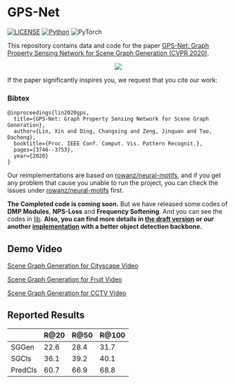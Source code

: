 # GPS-Net
[![LICENSE](https://img.shields.io/badge/license-MIT-green)](https://github.com/taksau/GPS-Net/blob/master/LICENSE)
[![Python](https://img.shields.io/badge/python-3.6-blue.svg)](https://www.python.org/)
![PyTorch](https://img.shields.io/badge/pytorch-0.3.0-%237732a8) 


This repository contains data and code for the paper [GPS-Net: Graph Property Sensing Network for Scene Graph Generation (CVPR 2020)](https://arxiv.org/pdf/2003.12962).



<div style="color:#0000FF" align="center">
<img src="images/framework.jpg"/>
</div>

If the paper significantly inspires you, we request that you cite our work:
### Bibtex
```
@inproceedings{lin2020gps,
  title={GPS-Net: Graph Property Sensing Network for Scene Graph Generation},
  author={Lin, Xin and Ding, Changxing and Zeng, Jinquan and Tao, Dacheng},
  booktitle={Proc. IEEE Conf. Comput. Vis. Pattern Recognit.},
  pages={3746--3753},
  year={2020}
}
```

Our reimplementations are based on [rowanz/neural-motifs](https://github.com/rowanz/neural-motifs), and if you get any problem that cause you unable to run the project, you can check the issues under [rowanz/neural-motifs](https://github.com/rowanz/neural-motifs) first.

**The Completed code is coming soon.**
But we have released some codes of **DMP Modules**, **NPS-Loss** and **Frequency Softening**. And you can see the codes in [lib](https://github.com/taksau/GPS-Net/tree/master/lib). **Also, you can find more details in [the draft version](https://github.com/taksau/sglabv1) or our another [implementation](https://github.com/taksau/GPS-Net/tree/master/gpsnet-detectron) with a better object detection backbone.**
## Demo Video
[Scene Graph Generation for Cityscape Video](https://www.youtube.com/watch?v=9ZJXiXCIqxc)

[Scene Graph Generation for Fruit Video](https://www.youtube.com/watch?v=fLfR_TCrm-w)

[Scene Graph Generation for CCTV Video](https://www.youtube.com/watch?v=0gYRgxEp7Z0)



## Reported Results

|         | R@20 | R@50 | R@100 |
|---------|------|------|-------|
| SGGen   | 22.6 | 28.4 | 31.7  |
| SGCls   | 36.1 | 39.2 | 40.1  |
| PredCls | 60.7 | 66.9 | 68.8  |
